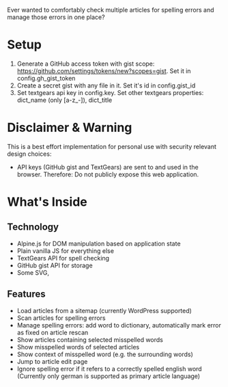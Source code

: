 Ever wanted to comfortably check multiple articles for spelling errors and manage those errors in one place?

# Setup

1. Generate a GitHub access token with gist scope: https://github.com/settings/tokens/new?scopes=gist.
   Set it in config.gh_gist_token
2. Create a secret gist with any file in it. Set it's id in config.gist_id
3. Set textgears api key in config.key. Set other textgears properties: dict_name (only [a-z_-]), dict_title

# Disclaimer & Warning

This is a best effort implementation for personal use with security relevant design choices:

- API keys (GitHub gist and TextGears) are sent to and used in the browser. Therefore: Do not publicly expose this web application.

# What's Inside

## Technology

- Alpine.js for DOM manipulation based on application state
- Plain vanilla JS for everything else
- TextGears API for spell checking
- GitHub gist API for storage
- Some SVG, 

## Features

- Load articles from a sitemap (currently WordPress supported)
- Scan articles for spelling errors
- Manage spelling errors: add word to dictionary, automatically mark error as fixed on article rescan
- Show articles containing selected misspelled words
- Show misspelled words of selected articles
- Show context of misspelled word (e.g. the surrounding words)
- Jump to article edit page
- Ignore spelling error if it refers to a correctly spelled english word (Currently only german is supported as primary article language)
